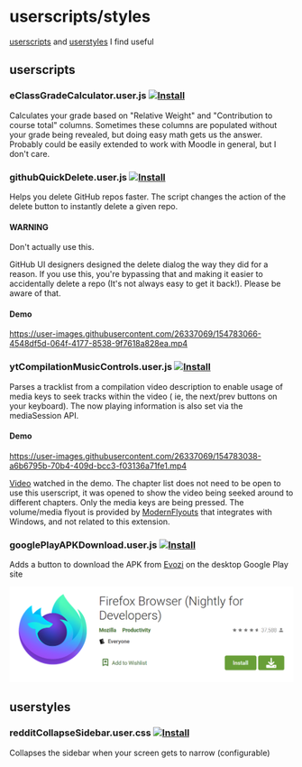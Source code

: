 # userscripts/styles

[userscripts](https://greasyfork.org/en/help/installing-user-scripts)
and [userstyles](https://github.com/openstyles/stylus/wiki/Usercss)  I find useful

## userscripts

### eClassGradeCalculator.user.js [![Install](https://img.shields.io/badge/userscript-install-blue)](https://github.com/Mattwmaster58/userscripts/raw/master/eClassGradeCalculator.user.js)

Calculates your grade based on "Relative Weight" and "Contribution to course total" columns. Sometimes these columns are
populated without your grade being revealed, but doing easy math gets us the answer. Probably could be easily extended
to work with Moodle in general, but I don't care.

### githubQuickDelete.user.js [![Install](https://img.shields.io/badge/userscript-install-blue)](https://github.com/Mattwmaster58/userscripts/raw/master/githubQuickDelete.user.js)

Helps you delete GitHub repos faster. The script changes the action of the delete button to instantly delete a given
repo.

#### WARNING

Don't actually use this.

GitHub UI designers designed the delete dialog the way they did for a reason. If you use this, you're bypassing that and
making it easier to accidentally delete a repo (It's not always easy to get it back!). Please be aware of that.

#### Demo

https://user-images.githubusercontent.com/26337069/154783066-4548df5d-064f-4177-8538-9f7618a828ea.mp4

### ytCompilationMusicControls.user.js [![Install](https://img.shields.io/badge/userscript-install-blue)](https://github.com/Mattwmaster58/userscripts/raw/master/ytCompilationMusicControls.user.js)

Parses a tracklist from a compilation video description to enable usage of media keys to seek tracks within the video (
ie, the next/prev buttons on your keyboard). The now playing information is also set via the mediaSession API.

#### Demo

https://user-images.githubusercontent.com/26337069/154783038-a6b6795b-70b4-409d-bcc3-f03136a71fe1.mp4

[Video](https://www.youtube.com/watch?v=-N-jQzBXkUU) watched in the demo. The chapter list does not need to be open to use this userscript, it was opened to show the video being seeked around to different chapters. Only the media keys are being pressed. The volume/media flyout is provided by [ModernFlyouts](https://modernflyouts-community.github.io/) that integrates with Windows, and not related to this extension.

### googlePlayAPKDownload.user.js [![Install](https://img.shields.io/badge/userscript-install-blue)](https://github.com/Mattwmaster58/userscripts/raw/master/googlePlayAPKDownload.user.js)

Adds a button to download the APK from [Evozi](https://apps.evozi.com/apk-downloader/) on the desktop Google Play site

![Demo](./demo/googlePlayAPKDownload_demo.png)

## userstyles

### redditCollapseSidebar.user.css [![Install](https://img.shields.io/badge/userstyle-install-blue)](https://github.com/Mattwmaster58/userscripts/raw/master/redditCollapseSidebar.user.css)


Collapses the sidebar when your screen gets to narrow (configurable)
